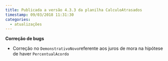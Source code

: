 ```yaml
---
title: Publicada a versão 4.3.3 da planilha CalculoAtrasados
timestamp: 09/03/2018 11:31:30
categories:
  - atualizações
---
```


**Correção de bugs**
+ Correção no `DemonstrativoNovo`referente aos juros de mora na hipótese de haver `PercentualAcordo`